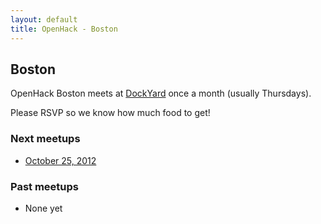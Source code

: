 ```yaml
---
layout: default
title: OpenHack - Boston
---
```


## Boston

OpenHack Boston meets at [DockYard](http://dockyard.com) once a month (usually Thursdays).

Please RSVP so we know how much food to get!

### Next meetups

* [October 25, 2012](https://guestlistapp.com/events/132006)

### Past meetups

* None yet
